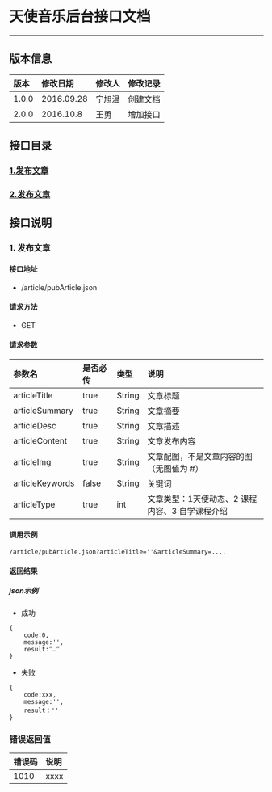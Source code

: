 # 天使音乐后台接口文档

***

## 版本信息

 版本        | 修改日期		| 修改人  | 修改记录
 :---------- |:-------------|:-----|:--------
 1.0.0    | 2016.09.28 | 宁旭温 | 创建文档
 2.0.0    | 2016.10.8  | 王勇   | 增加接口

## 接口目录
### [1.发布文章](#1)
### [2.发布文章](#2)


## 接口说明

<h3 id="1">1. 发布文章</h3>

#### 接口地址

* /article/pubArticle.json

#### 请求方法
* GET

#### 请求参数

参数名     | 是否必传	| 类型  | 说明
:---------- |:-------------|:-----|:--------
articleTitle | true |String | 文章标题
articleSummary | true  |String|文章摘要
articleDesc|true|String|文章描述
articleContent|true|String|文章发布内容
articleImg|true|String|文章配图，不是文章内容的图（无图值为 #）
articleKeywords|false|String|关键词
articleType|true|int|文章类型：1天使动态、2 课程内容、3 自学课程介绍
#### 调用示例
```
/article/pubArticle.json?articleTitle=''&articleSummary=....
```
#### 返回结果
##### json示例
* 成功
```
{
	code:0,
	message:'',
	result:”…”
}
```
* 失败
```
{
	code:xxx,
	message:'',
	result：''
}
```

### 错误返回值

| 错误码 | 说明 |
|:-----|:----|
| 1010 | xxxx |